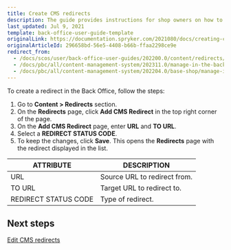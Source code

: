 ```yaml
---
title: Create CMS redirects
description: The guide provides instructions for shop owners on how to create CMS redirects in the Back Office.
last_updated: Jul 9, 2021
template: back-office-user-guide-template
originalLink: https://documentation.spryker.com/2021080/docs/creating-cms-redirects
originalArticleId: 296658bd-56e5-4408-b66b-ffaa2298ce9e
redirect_from:
  - /docs/scos/user/back-office-user-guides/202200.0/content/redirects/creating-cms-redirects.html
  - /docs/pbc/all/content-management-system/202311.0/manage-in-the-back-office/redirects/create-cms-redirects.html
  - /docs/pbc/all/content-management-system/202204.0/base-shop/manage-in-the-back-office/redirects/create-cms-redirects.html
---
```


To create a redirect in the Back Office, follow the steps:

1. Go to **Content&nbsp;<span aria-label="and then">></span> Redirects** section.
2. On the **Redirects** page, click **Add CMS Redirect** in the top right corner of the page.
3. On the **Add CMS Redirect** page, enter **URL** and **TO URL**.
4. Select a **REDIRECT STATUS CODE**.
5. To keep the changes, click **Save**.
    This opens the **Redirects** page with the redirect displayed in the list.

| ATTRIBUTE | DESCRIPTION |
| --- | --- |
| URL | Source URL to redirect from. |
| TO URL  | Target URL to redirect to. |
| REDIRECT STATUS CODE | Type of redirect. |


## Next steps

[Edit CMS redirects](/docs/pbc/all/content-management-system/{{page.version}}/base-shop/manage-in-the-back-office/redirects/edit-cms-redirects.html)
